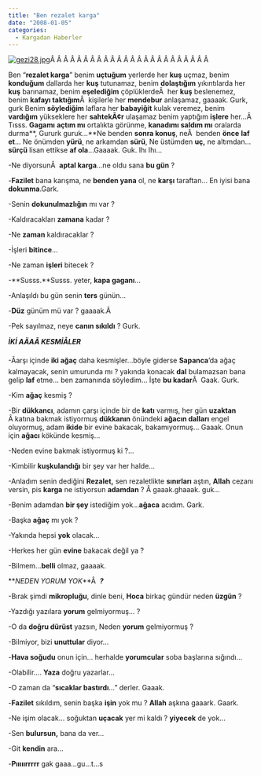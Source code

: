 ```yaml
---
title: "Ben rezalet karga"
date: "2008-01-05"
categories: 
  - Kargadan Haberler
---
```


[![gezi28.jpg](/uploads/2008/01/gezi28.jpg)](/uploads/2008/01/gezi28.jpg "gezi28.jpg")Â Â Â Â Â Â Â Â Â Â Â Â Â Â Â Â Â Â Â Â Â Â Â Â 

Ben “**rezalet karga**” benim **uçtuğum** yerlerde her **kuş** uçmaz, benim **konduğum** dallarda her **kuş** tutunamaz, benim **dolaştığım** yıkıntılarda her **kuş** barınamaz, benim **eşelediğim** çöplüklerdeÂ  her **kuş** beslenemez, benim **kafayı taktığım**Â  kişilerle her **mendebur** anlaşamaz, gaaaak. Gurk, gurk Benim **söylediğim** laflara her **babayiğit** kulak veremez, benim **vardığım** yükseklere her **sahtekÃ¢r** ulaşamaz benim yaptığım **işlere** her…Â  Tısss. **Gagamı** **açtım mı** ortalıkta görünme, **kanadımı saldım mı** oralarda durma**, Gururk guruk…**Ne benden **sonra konuş**, neÂ  benden **önce** **laf et**… Ne önümden **yürü**, ne arkamdan **sürü**, Ne üstümden **uç,** ne altımdan… **sürçü** lisan ettikse **af ola**…Gaaaak. Guk. Ihı Ihı…

\-Ne diyorsunÂ  **aptal karga**…ne oldu sana **bu gün** ?

\-**Fazilet** bana karışma, ne **benden yana** ol, ne **karşı** taraftan… En iyisi bana **dokunma**.Gark.

\-Senin **dokunulmazlığın** mı var ?

\-Kaldıracakları **zamana** kadar ?

\-Ne **zaman** kaldıracaklar ?

\-İşleri **bitince**…

\-Ne zaman **işleri** bitecek ?

\-**Susss.**Susss. yeter, **kapa gaganı**…

\-Anlaşıldı bu gün senin **ters** günün…

\-**Düz** günüm mü var ? gaaaak.Â 

\-Pek sayılmaz, neye **canın sıkıldı** ? Gurk.

**_İKİ AÄAÃ KESMİÅLER_**

\-Ãarşı içinde **iki ağaç** daha kesmişler…böyle giderse **Sapanca**’da ağaç kalmayacak, senin umurunda mı ? yakında konacak **dal** bulamazsan bana gelip **laf** etme… ben zamanında söyledim… İşte **bu kadar**Â  Gaak. Gurk.

\-Kim **ağaç** kesmiş ?

\-Bir **dükkancı**, adamın çarşı içinde bir de **katı** varmış, her gün **uzaktan** Â katına bakmak istiyormuş **dükkanın** önündeki **ağacın dalları** engel oluyormuş, adam **ikide** bir evine bakacak, bakamıyormuş… Gaaak. Onun için **ağacı** kökünde kesmiş…

\-Neden evine bakmak istiyormuş ki ?...

\-Kimbilir **kuşkulandığı** bir şey var her halde…

\-Anladım senin dediğini **Rezalet,** sen rezaletlikte **sınırları** aştın, **Allah** cezanı versin, pis **karga** ne istiyorsun **adamdan** ? Â gaaak.ghaaak. guk…

\-Benim adamdan **bir şey** istediğim yok…**ağaca** acıdım. Gark.

\-Başka **ağaç** mı yok ?

\-Yakında hepsi **yok** olacak…

\-Herkes her gün **evine** bakacak değil ya ?

\-Bilmem…**belli** olmaz, gaaaak.

**_NEDEN YORUM YOK_**Â  **_?_**

\-Bırak şimdi **mikropluğu**, dinle beni, **Hoca** birkaç gündür neden **üzgün** ?

\-Yazdığı yazılara **yorum** gelmiyormuş… ?

\-O da **doğru dürüst** yazsın, Neden **yorum** gelmiyormuş ?

\-Bilmiyor, bizi **unuttular** diyor…

\-**Hava soğudu** onun için… herhalde **yorumcular** soba başlarına sığındı…

\-Olabilir…. **Yaza** doğru yazarlar…

\-O zaman da “**sıcaklar bastırdı**…” derler. Gaaak.

\-**Fazilet** sıkıldım, senin başka **işin** yok mu ? **Allah** aşkına gaaark. Gaark.

\-Ne işim olacak… soğuktan **uçacak** yer mi kaldı ? **yiyecek** de yok…

\-Sen **bulursun,** bana da ver…

\-Git **kendin** ara…

\-**Pııııırrrrr** gak gaaa…gu…t…s

